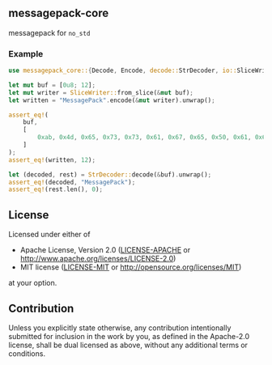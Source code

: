 ## messagepack-core

messagepack for `no_std`

### Example

```rust
use messagepack_core::{Decode, Encode, decode::StrDecoder, io::SliceWriter};

let mut buf = [0u8; 12];
let mut writer = SliceWriter::from_slice(&mut buf);
let written = "MessagePack".encode(&mut writer).unwrap();

assert_eq!(
    buf,
    [
        0xab, 0x4d, 0x65, 0x73, 0x73, 0x61, 0x67, 0x65, 0x50, 0x61, 0x63, 0x6b
    ]
);
assert_eq!(written, 12);

let (decoded, rest) = StrDecoder::decode(&buf).unwrap();
assert_eq!(decoded, "MessagePack");
assert_eq!(rest.len(), 0);
```

## License

Licensed under either of

- Apache License, Version 2.0 ([LICENSE-APACHE](https://github.com/tunamaguro/messagepack-rs/blob/main/LICENSE-APACHE) or <http://www.apache.org/licenses/LICENSE-2.0>)
- MIT license ([LICENSE-MIT](https://github.com/tunamaguro/messagepack-rs/blob/main/LICENSE-MIT) or <http://opensource.org/licenses/MIT>)

at your option.

## Contribution
Unless you explicitly state otherwise, any contribution intentionally submitted for inclusion in the work by you, as defined in the Apache-2.0 license, shall be dual licensed as above, without any additional terms or conditions.